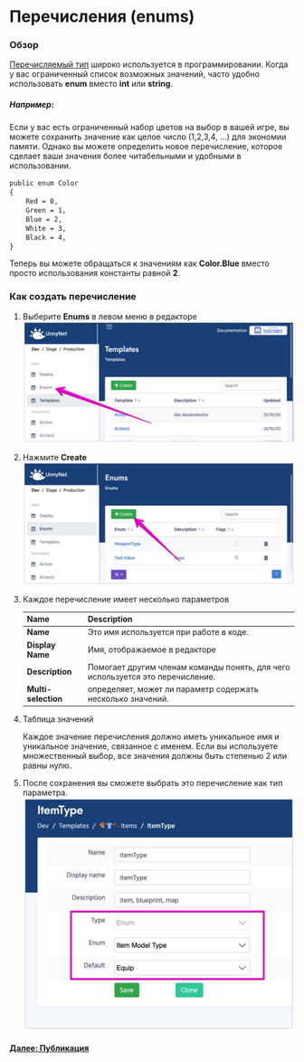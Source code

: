 # Перечисления (enums)

### Обзор

[Перечисляемый тип](https://ru.wikipedia.org/wiki/%D0%9F%D0%B5%D1%80%D0%B5%D1%87%D0%B8%D1%81%D0%BB%D1%8F%D0%B5%D0%BC%D1%8B%D0%B9_%D1%82%D0%B8%D0%BF) широко используется в программировании. Когда у вас ограниченный список возможных значений, часто удобно использовать **enum** вместо **int** или **string**.

##### Например:
Если у вас есть ограниченный набор цветов на выбор в вашей игре, вы можете сохранить значение как целое число (1,2,3,4, ...) для экономии памяти. Однако вы можете определить новое перечисление, которое сделает ваши значения более читабельными и удобными в использовании.

```
public enum Color
{
    Red = 0,
    Green = 1,
    Blue = 2,
    White = 3,
    Black = 4,
}
```

Теперь вы можете обращаться к значениям как **Color.Blue** вместо просто использования константы равной **2**.

### Как создать перечисление

1. Выберите **Enums** в левом меню в редакторе
![Screenshot](../../img/de_example/de_enums.jpg)

2. Нажмите **Create**
![Screenshot](../../img/de_example/de_enum_create.jpg)

3. Каждое перечисление имеет несколько параметров
    
    Name | Description
    -----|------------
    **Name** | Это имя используется при работе в коде.
    **Display Name** | Имя, отображаемое в редакторе
    **Description** | Помогает другим членам команды понять, для чего используется это перечисление.
    **Multi-selection** | определяет, может ли параметр содержать несколько значений.

4. Таблица значений

    Каждое значение перечисления должно иметь уникальное имя и уникальное значение, связанное с именем. Если вы используете множественный выбор, все значения должны быть степенью 2 или равны нулю.

5. После сохранения вы сможете выбрать это перечисление как тип параметра.
![Screenshot](../../img/de_example/de_enum_param.jpg)

#### [Далее: Публикация](/data_editor/deploy)
